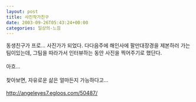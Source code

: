 ```yaml
---
layout: post
title: 사진작가친구
date: 2003-09-26T05:43:24+00:00
categories: 일상의-느낌
---
```

동생친구가 프로... 사진가가 되었다. 다다음주에 해인사에 팔만대장경을 제본하러 가는 팀이있는데, 그팀을 따라가서 인터뷰하는 동안 사진을 찍어주기로 했단다.<br /><br />아흐...<br /><br />찾아보면, 자유로운 삶은 얼마든지 가능하다고...<br /><br /><a href="http://angeleyes7.egloos.com/50487/">http://angeleyes7.egloos.com/50487/</a>
